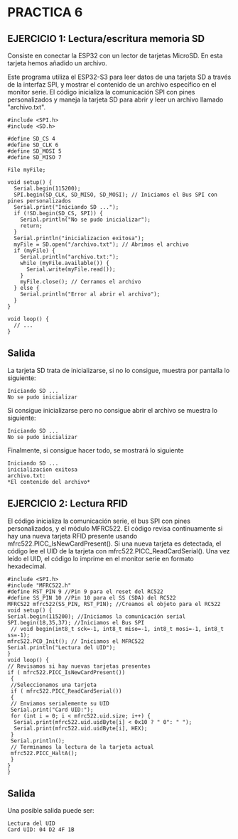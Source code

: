 # PRACTICA 6
## EJERCICIO 1: Lectura/escritura memoria SD
Consiste en conectar la ESP32 con un lector de tarjetas MicroSD. En esta tarjeta hemos añadido un archivo. 


Este programa utiliza el ESP32-S3 para leer datos de una tarjeta SD a través de la interfaz SPI, y mostrar el contenido de un archivo específico en el monitor serie. El código inicializa la comunicación SPI con pines personalizados y maneja la tarjeta SD para abrir y leer un archivo llamado "archivo.txt".

```
#include <SPI.h>
#include <SD.h>

#define SD_CS 4  
#define SD_CLK 6  
#define SD_MOSI 5  
#define SD_MISO 7  

File myFile;

void setup() {
  Serial.begin(115200);
  SPI.begin(SD_CLK, SD_MISO, SD_MOSI); // Iniciamos el Bus SPI con pines personalizados
  Serial.print("Iniciando SD ...");
  if (!SD.begin(SD_CS, SPI)) {
    Serial.println("No se pudo inicializar");
    return;
  }
  Serial.println("inicializacion exitosa");
  myFile = SD.open("/archivo.txt"); // Abrimos el archivo
  if (myFile) {
    Serial.println("archivo.txt:");
    while (myFile.available()) {
      Serial.write(myFile.read());
    }
    myFile.close(); // Cerramos el archivo
  } else {
    Serial.println("Error al abrir el archivo");
  }
}

void loop() {
  // ...
}
```

## Salida

La tarjeta SD trata de inicializarse, si no lo consigue, muestra por pantalla lo siguiente:
```
Iniciando SD ...
No se pudo inicializar
```

Si consigue inicializarse pero no consigue abrir el archivo se muestra lo siguiente:

```
Iniciando SD ...
No se pudo inicializar
```

Finalmente, si consigue hacer todo, se mostrará lo siguiente

```
Iniciando SD ...
inicializacion exitosa
archivo.txt:
*El contenido del archivo*
```


## EJERCICIO 2: Lectura RFID

El código inicializa la comunicación serie, el bus SPI con pines personalizados, y el módulo MFRC522. El código revisa continuamente si hay una nueva tarjeta RFID presente usando mfrc522.PICC_IsNewCardPresent(). Si una nueva tarjeta es detectada, el código lee el UID de la tarjeta con mfrc522.PICC_ReadCardSerial(). Una vez leído el UID, el código lo imprime en el monitor serie en formato hexadecimal.

```
#include <SPI.h>
#include "MFRC522.h"
#define RST_PIN 9 //Pin 9 para el reset del RC522
#define SS_PIN 10 //Pin 10 para el SS (SDA) del RC522
MFRC522 mfrc522(SS_PIN, RST_PIN); //Creamos el objeto para el RC522
void setup() {
Serial.begin(115200); //Iniciamos la comunicación serial
SPI.begin(18,35,37); //Iniciamos el Bus SPI
 // void begin(int8_t sck=-1, int8_t miso=-1, int8_t mosi=-1, int8_t ss=-1);
mfrc522.PCD_Init(); // Iniciamos el MFRC522
Serial.println("Lectura del UID");
}
void loop() {
// Revisamos si hay nuevas tarjetas presentes
if ( mfrc522.PICC_IsNewCardPresent()) 
 { 
 //Seleccionamos una tarjeta
 if ( mfrc522.PICC_ReadCardSerial()) 
 {
 // Enviamos serialemente su UID
 Serial.print("Card UID:");
 for (int i = 0; i < mfrc522.uid.size; i++) {
  Serial.print(mfrc522.uid.uidByte[i] < 0x10 ? " 0": " ");
  Serial.print(mfrc522.uid.uidByte[i], HEX); 
 } 
 Serial.println();
 // Terminamos la lectura de la tarjeta actual
 mfrc522.PICC_HaltA(); 
 } 
}
}

```


## Salida

Una posible salida puede ser:

```
Lectura del UID
Card UID: 04 D2 4F 1B
```